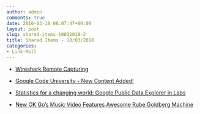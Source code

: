 ```yaml
---
author: admin
comments: true
date: 2010-03-10 06:07:47+00:00
layout: post
slug: shared-items-10032010-2
title: Shared Items - 10/03/2010
categories:
- Link-Roll
---
```


  * [Wireshark Remote Capturing](http://www.howtoforge.com/wireshark-remote-capturing)
  

  * [Google Code University - New Content Added!](http://feedproxy.google.com/~r/GoogleStudentBlog/~3/lloJgCIqPs8/google-code-university-new-content.html)
  

  * [Statistics for a changing world: Google Public Data Explorer in Labs](http://feedproxy.google.com/~r/blogspot/MKuf/~3/nDG6R7mNvZM/statistics-for-changing-world-google.html)
  

  * [New OK Go’s Music Video Features Awesome Rube Goldberg Machine](http://feedproxy.google.com/~r/geeksAreSexyTechnologyNews/~3/iLE3U0s03PM/)
  

